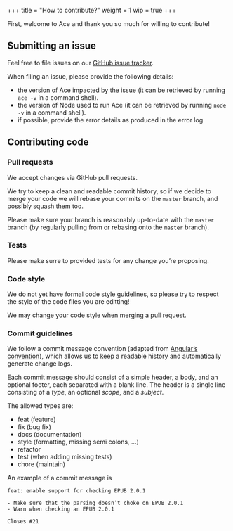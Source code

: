 +++
title = "How to contribute?"
weight = 1
wip = true
+++

First, welcome to Ace and thank you so much for willing to contribute!

## Submitting an issue

Feel free to  file issues on our [GitHub issue tracker](https://github.com/daisy/ace/issues).

When filing an issue, please provide the following details:

- the version of Ace impacted by the issue (it can be retrieved by running `ace -v` in a command shell).
- the version of Node used to run Ace (it can be retrieved by running `node -v` in a command shell).
- if possible, provide the error details as produced in the error log

## Contributing code

### Pull requests

We accept changes via GitHub pull requests.

We try to keep a clean and readable commit history, so if we decide to merge your code we will rebase your commits on the `master` branch, and possibly squash them too.

Please make sure your branch is reasonably up-to-date with the `master` branch (by regularly pulling from or rebasing onto the `master` branch).

### Tests

Please make surre to provided tests for any change you’re proposing.

### Code style

We do not yet have formal code style guidelines, so please try to respect the style of the code files you are editting!

We may change your code style when merging a pull request.

### Commit guidelines

We follow a commit message convention (adapted from [Angular’s convention](https://docs.google.com/document/d/1QrDFcIiPjSLDn3EL15IJygNPiHORgU1_OOAqWjiDU5Y/edit#)), which allows us to keep a readable history and automatically generate change logs.

Each commit message should consist of a simple header, a body, and an optional footer, each separated with a blank line. The header is a single line consisting of a _type_, an optional _scope_, and a _subject_.

The allowed types are:

- feat (feature)
- fix (bug fix)
- docs (documentation)
- style (formatting, missing semi colons, …)
- refactor
- test (when adding missing tests)
- chore (maintain)

An example of a commit message is 

```
feat: enable support for checking EPUB 2.0.1

- Make sure that the parsing doesn’t choke on EPUB 2.0.1
- Warn when checking an EPUB 2.0.1

Closes #21
```


